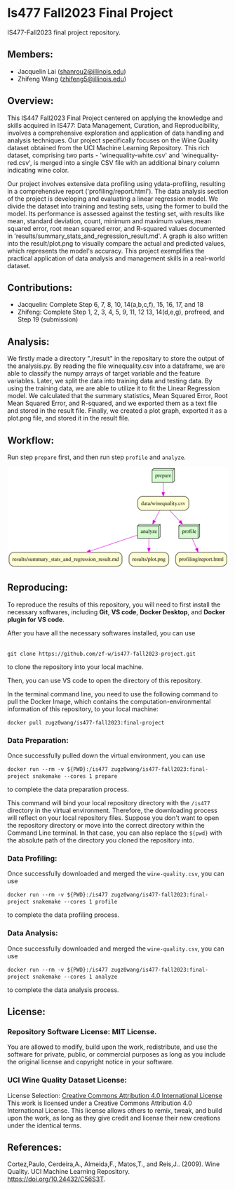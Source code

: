 # Is477 Fall2023 Final Project

IS477-Fall2023 final project repository.

## Members:

- Jacquelin Lai (shanrou2@illinois.edu)
- Zhifeng Wang (zhifeng5@illinois.edu)

## Overview:
This IS447 Fall2023 Final Project centered on applying the knowledge and skills acquired in IS477: Data Management, Curation, and Reproducibility, involves a comprehensive exploration and application of data handling and analysis techniques. Our project specifically focuses on the Wine Quality dataset obtained from the UCI Machine Learning Repository. This rich dataset, comprising two parts - 'winequality-white.csv' and 'winequality-red.csv', is merged into a single CSV file with an additional binary column indicating wine color.

Our project involves extensive data profiling using ydata-profiling, resulting in a comprehensive report ('profiling/report.html'). The data analysis section of the project is developing and evaluating a linear regression model. We divide the dataset into training and testing sets, using the former to build the model. Its performance is assessed against the testing set, with results like mean, standard deviation, count, minimum and maximum values,mean squared error, root mean squared error, and R-squared values documented in 'results/summary_stats_and_regression_result.md'. A graph is also written into the result/plot.png to visually compare the actual and predicted values, which represents the model's accuracy. This project exemplifies the practical application of data analysis and management skills in a real-world dataset.

## Contributions:

- Jacquelin: Complete Step 6, 7, 8, 10, 14(a,b,c,f), 15, 16, 17, and 18
- Zhifeng: Complete Step 1, 2, 3, 4, 5, 9, 11, 12 13, 14(d,e,g), profreed, and Step 19 (submission)

## Analysis:

We firstly made a directory "./result" in the repositary to store the output of the analysis.py. By reading the file winequality.csv into a dataframe, we are able to classify the numpy arrays of target variable and the feature variables. Later, we split the data into training data and testing data. By using the training data, we are able to utilize it to fit the Linear Regression model. We calculated that the summary statistics, Mean Squared Error, Root Mean Squared Error, and R-squared, and we exported them as a text file and stored in the result file. Finally, we created a plot graph, exported it as a plot.png file, and stored it in the result file.

## Workflow:

Run step `prepare` first, and then run step `profile` and `analyze`.

![Workflow Image](graph.svg)

## Reproducing:

To reproduce the results of this repository, you will need to first install the necessary softwares, including **Git**, **VS code**, **Docker Desktop**, and **Docker plugin for VS code**.

After you have all the necessary softwares installed, you can use

```{bash}

git clone https://github.com/zf-w/is477-fall2023-project.git

```

to clone the repository into your local machine.

Then, you can use VS code to open the directory of this repository.

In the terminal command line, you need to use the following command to pull the Docker Image, which contains the computation-environmental information of this repository, to your local machine:

```{bash}
docker pull zugz0wang/is477-fall2023:final-project
```

### Data Preparation:

Once successfully pulled down the virtual environment, you can use

```{bash}
docker run --rm -v ${PWD}:/is477 zugz0wang/is477-fall2023:final-project snakemake --cores 1 prepare
```

to complete the data preparation process.

This command will bind your local repository directory with the `/is477` directory in the virtual environment. Therefore, the downloading process will reflect on your local repository files. Suppose you don't want to open the repository directory or move into the correct directory within the Command Line terminal. In that case, you can also replace the `${pwd}` with the absolute path of the directory you cloned the repository into.

### Data Profiling:

Once successfully downloaded and merged the `wine-quality.csv`, you can use

```{bash}
docker run --rm -v ${PWD}:/is477 zugz0wang/is477-fall2023:final-project snakemake --cores 1 profile
```

to complete the data profiling process.

### Data Analysis:

Once successfully downloaded and merged the `wine-quality.csv`, you can use

```{bash}
docker run --rm -v ${PWD}:/is477 zugz0wang/is477-fall2023:final-project snakemake --cores 1 analyze
```

to complete the data analysis process.

## License:

### Repository Software License: MIT License.

You are allowed to modify, build upon the work, redistribute,
and use the software for private, public, or commercial purposes as long as you include the original license and copyright notice in your software.

### UCI Wine Quality Dataset License:

License Selection: [Creative Commons Attribution 4.0 International License](https://creativecommons.org/licenses/by/4.0/legalcode)
This work is licensed under a Creative Commons Attribution 4.0 International License. This license allows others to remix, tweak, and build upon the work, as long as they give credit and license their new creations under the identical terms.

## References:

Cortez,Paulo, Cerdeira,A., Almeida,F., Matos,T., and Reis,J.. (2009). Wine Quality. UCI Machine Learning Repository. https://doi.org/10.24432/C56S3T.
